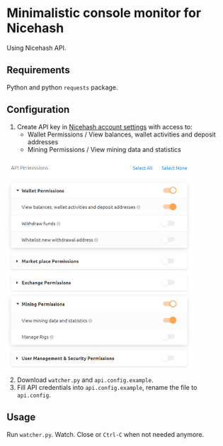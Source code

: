 # Minimalistic console monitor for Nicehash
Using Nicehash API.
## Requirements
Python and python `requests` package.
## Configuration
1. Create API key in [Nicehash account settings](https://www.nicehash.com/my/settings/keys) with access to:
   * Wallet Permissions / View balances, wallet activities and deposit addresses
   * Mining Permissions / View mining data and statistics

<img src="https://github.com/Ilya-VK/Nicehash-rig-watcher/blob/f7490c8d4a836cb722106d11ea55cdfbe7747047/api%20settings.png" alt="API settings image" width="420" align="center"/>

2. Download `watcher.py` and `api.config.example`.
3. Fill API credentials into `api.config.example`, rename the file to `api.config`.
## Usage
 Run `watcher.py`. Watch. Close or `Ctrl-C` when not needed anymore.
